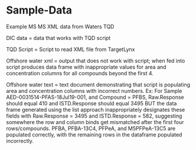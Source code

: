 # Sample-Data
Example MS MS XML data from Waters TQD

DIC data = data that works with TQD script

TQD Script = Script to read XML file from TargetLynx

Offshore water xml = output that does not work with script; when fed into script produces data frame with inappropriate values for area and concentration columns for all compounds beyond the first 4. 

Offshore water text = text document demonstrating that script is populating area and concentration columns with incorrect numbers. Ex: For Sample AED-0031514-PFAS-18Jul19-001, and Compound = PFBS, Raw.Response should equal 410 and ISTD.Response should equal 3495 BUT the data frame generated using the list approach inappropriately designates these fields with Raw.Response = 3495 and ISTD.Response = 582, suggesting somewhere the row and column binds get mismatched after the first four rows/compounds. PFBA, PFBA-13C4, PFPeA, and M5PFPeA-13C5 are populated correctly, with the remaining rows in the dataframe populated incorrectly. 
